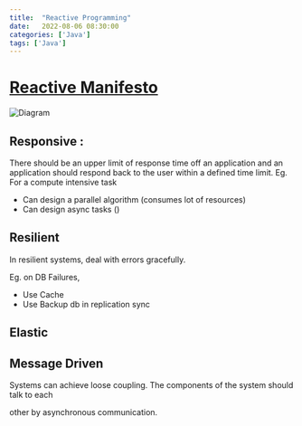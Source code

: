 ```yaml
---
title:  "Reactive Programming"
date:   2022-08-06 08:30:00
categories: ['Java']
tags: ['Java']
---
```


# [Reactive Manifesto](https://www.reactivemanifesto.org/)

![Diagram](https://www.reactivemanifesto.org/images/reactive-traits.svg)

## Responsive :

There should be an upper limit of response time off an application and an application should respond back to the user
within a defined time limit. Eg. For a compute intensive task

* Can design a parallel algorithm (consumes lot of resources)
* Can design async tasks ()

## Resilient

In resilient systems, deal with errors gracefully.

Eg. on DB Failures,

* Use Cache
* Use Backup db in replication sync

## Elastic

## Message Driven

Systems can achieve loose coupling. The components of the system should talk to each

other by asynchronous communication.
